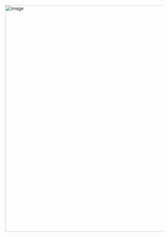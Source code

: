 <img width="740" height="727" alt="image" src="https://github.com/user-attachments/assets/b24c5f6f-c542-400f-a2e9-46020feb176b" />
